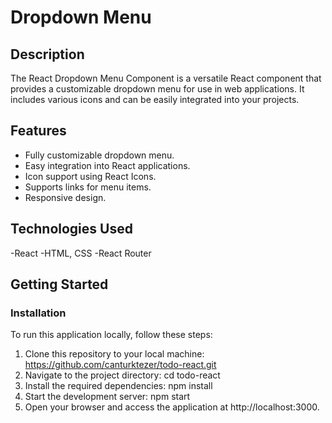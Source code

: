 # Dropdown Menu

## Description
The React Dropdown Menu Component is a versatile React component that provides a customizable dropdown menu for use in web applications. It includes various icons and can be easily integrated into your projects.

## Features
- Fully customizable dropdown menu.
- Easy integration into React applications.
- Icon support using React Icons.
- Supports links for menu items.
- Responsive design.

## Technologies Used
-React
-HTML, CSS
-React Router

## Getting Started
### Installation
To run this application locally, follow these steps:

1. Clone this repository to your local machine: https://github.com/canturktezer/todo-react.git
2. Navigate to the project directory: cd todo-react
3. Install the required dependencies: npm install
4. Start the development server: npm start
5. Open your browser and access the application at http://localhost:3000.
